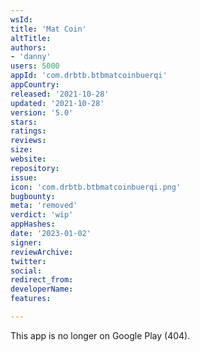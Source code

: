 ```yaml
---
wsId: 
title: 'Mat Coin'
altTitle: 
authors:
- 'danny'
users: 5000
appId: 'com.drbtb.btbmatcoinbuerqi'
appCountry: 
released: '2021-10-28'
updated: '2021-10-28'
version: '5.0'
stars: 
ratings: 
reviews: 
size: 
website: 
repository: 
issue: 
icon: 'com.drbtb.btbmatcoinbuerqi.png'
bugbounty: 
meta: 'removed'
verdict: 'wip'
appHashes: 
date: '2023-01-02'
signer: 
reviewArchive: 
twitter: 
social: 
redirect_from: 
developerName: 
features: 

---
```


This app is no longer on Google Play (404).
